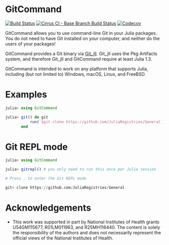 # GitCommand

[![Build Status](https://travis-ci.com/bcbi/GitCommand.jl.svg?branch=master)](https://travis-ci.com/bcbi/GitCommand.jl)
[![Cirrus CI - Base Branch Build Status](https://img.shields.io/cirrus/github/bcbi/GitCommand.jl)](https://cirrus-ci.com/github/bcbi/GitCommand.jl)
[![Codecov](https://codecov.io/gh/bcbi/GitCommand.jl/branch/master/graph/badge.svg)](https://codecov.io/gh/bcbi/GitCommand.jl)

GitCommand allows you to use command-line Git in your Julia packages. You do
not need to have Git installed on your computer, and neither do the users of
your packages!

GitCommand provides a Git binary via
[Git_jll](https://github.com/JuliaBinaryWrappers/Git_jll.jl).
Git_jll uses the Pkg Artifacts system, and therefore Git_jll and GitCommand
require at least Julia 1.3.

GitCommand is intended to work on any platform that supports Julia,
including (but not limited to) Windows, macOS, Linux, and FreeBSD.

# Examples

```julia
julia> using GitCommand

julia> git() do git
           run(`$git clone https://github.com/JuliaRegistries/General`)
       end
```

# Git REPL mode

```julia
julia> using GitCommand

julia> gitrepl() # you only need to run this once per Julia session

# Press , to enter the Git REPL mode

git> clone https://github.com/JuliaRegistries/General
```

# Acknowledgements

- This work was supported in part by National Institutes of Health grants U54GM115677, R01LM011963, and R25MH116440. The content is solely the responsibility of the authors and does not necessarily represent the official views of the National Institutes of Health.
